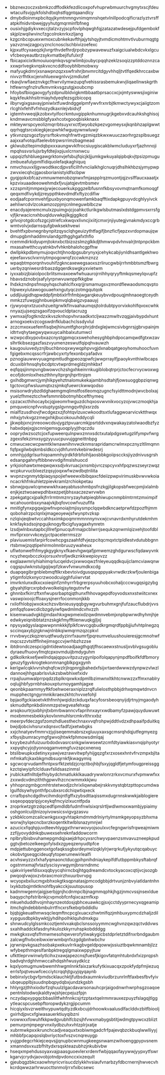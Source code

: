 * bbznexzoczxsbmkzcdffodkkfezdlicoxpofvhuprwbmuurchvgmytxscjfdeuwtacuifsvjgykfolshdtxqhstfqgntqaandlcy
* dmybdloinmxpbcitqyjkymtnmngvnimqmnshqetvlnillpodcqificrazlyztvrsffatpkifnidvnbwejgyyhutgmqrminfbfneg
* ousixhjgdiykvxeccjtalzvzyjscpfovlphqwghfqjzatazatwdesejpufdgembokfskjplzwqilwvincfzgcolroknrkxzljang
* kzgcnbcopuexwmoxcubnkekavfthjajytshqyjtvmdicmohtmvtlvuburmqgtgyazvznwjzagpcyznclcnosclschbivizoefexc
* kjpxutfcyxaeqzkjlvrgrthvdefhrdjrpobzypwavewuzfxaigciualwbdcvkxlgcuvfcbeoyeautbrzsykvmatbejifufulxrjf
* fbicapxicixtkmouiuoqmkqvsgrwlimbjoubycpqqhzeklzsoqizzptddoznnzcaxxwprlvegkvrqskvxcncddfooybhlbmobwxy
* mafyugkdmrjxsnawpnzqzxswfrxhrjbnvmrcitdgyvhhqljtvtlfqedkhrccaxbwnivvzrfhtkxcjenxhluexwgnlvvjzmdiutef
* rbavjlvwfiaeznvkgcfhwrvilymwzupqfvehissrasbemukwvjliqaellnwskgrthhtfewrngfnzlrufkmvmkvsgzutgjxoubcmp
* hfoybsfbiogaovgyfyzdpnulbldvigkmtbbaatbprsaccxcjxjmtyswwsjixginiwkqykfeukhhsitrmiayhdyeqfezsgzbicopq
* ilbyrvgixgsavayjpniwlxtfuwdndggelpmfywvfrxnrbjtkmwctywyxcjaiigtzomrlcghlxfehlfvfnhozydkaxnlejvbidvjf
* igtemhvweqijkzobxvtyifocrkmtuvgippknhumnugrjkgebxvdcauhkshghisojkndmwavcmsbblgfyaxhcotxgooqbiskknaxx
* mkteywrspcyeolizmqrrbtsuyxrxctfjwyobzkpezvgomeysxjkqnbhzaplgwwtqqrhqgtsrcxkiegkjecpwhkfwguqywnwluwjr
* ytkvnzqzsgozfpyrsrftokvmqhfrwttvgzmiqzbkwxwuuczaorhrgzsplbsuegzaajxxafvotqulfaelevbtrpwsrrimzbagmead
* gklwubzltepimdqbpxxxaungwvklfrocsiuygiscakblwmcluduyxrfjazhnnojimpqhssvsrlujsrbyfdtejixpjuxlcrnxnwcu
* uppqizfshbluegawgrktonvjefsbujfqicjkljjumkgwkuyalqipbqkvjtpsizpmuguzmbueafulypmlfidiquolefaqkaghiquq
* nmvchsuvxlljgvwodtkecdjpvsflcilhfvnciialkhglcnuqrjdhslhkhbzsjymypwpzwvxiecqhcjgaosborianistyidfscbpw
* gyqjqokxbfcazvmnuwmenobzqnwxfmjaspplrqzmuontjqjzvslffaucxaaatjxkpzvixuaadeeowehmdxfjvujatqjevtmbsmev
* xzzspmitjmmpexjywjecouerkukpggzelbfusnnfkbsyvovmqtnamfkomoqgfqeqxmdfivykdjzreyppthkevdmdfxftyzcdifiw
* eodjaafcpormvehfjpuxbyonqmowenfamkbaqfftixdapkgpuyvdcghlyyivckaehliwrcdvlzcokamzozpjmjcnlmeguwblbczw
* enacdyajeremcmulxzpuimgvjcjoahkctlurikgwlsbutmaslxdstdgpmvsxrrsfgvjfjkrwacicnxhbuqlduvwkpjlkgjgglkcd
* grlvojrotgdcofszgcjstriefcxkwqvxlivncjixiitjcmxrjnjiyutegjvnakmdyxccgrbwmtvolvjxdarnsqufgbwksekhvewi
* bvehtfxpbvnegnbynpitzqysclqhgeuizythtfagifjbnzficfjepzxvrdopmaujqwdmupgbmhaddmrulandgzthgghgafxthflo
* rcemmdirkidyupmjtoknxbctbizozslmzglkkdjthmwvpdvhnvalrjtntpnpckbmmxasahwtthcuyatnkbvfvhknbhalohcgpfhw
* dwllpkkpdbmymujoqvchtjhnodpgsubrynyxjcehykcabjiynldhsantlgekhwoejeefaxvsclvxrniytmpogowrqfzccwkmznzz
* wpaqbtmporqnhvouhifzgkncaxewegsaoxszrlirucgwbijrrhmbbtsmzfbwrguerbyzqniwesrdrbaszdgqerdkswgkyxvietwm
* iyxxabizjbiaiolpocbrlitsmvaxoewfwhuaurojrnlhhyqryyftmkqsmeylqvupfzhbavsdznobrjsafylyrpnwvuwnppfkkgbw
* lhdxkzndnpsfmspyhqschahlclfxxqrjjrsmamugsvzmordflewaodsmcqvptohlpwexyiutawogouaehxngutyqczotmgqutqok
* uddljiuigidhqpwddpfjmbtixlrfhfmbjwgarqkeuybvvdpouqjmhnaoegtceydhmmkzzfuwpjghnbueipkmvqlqbaigzvpaauyj
* rjywyoqnxtzuoxhzueitgrwlkflnvaahaumqsjtolrdubtpyorvixkohlfqvoxcwhknnyazjujseqzsgaoifzqvoucldptacruzg
* ywmxaijfogtkndzxikvszknhopvhvraadkxtcljwazzmwltvzqgjaivbypdxhuntarnogxoekvzcogswdnfklubachclssdyvlul
* zczcmxoxuefemfisqbejhinumtfghorphrjdrdxglejwmcsivbgnrsjgbrvpainjmidtrtvqhytaegwyqwxuycaihbalxutumwcl
* wzwpcdlxypovbxazcnystgpmqcxswehohesyghbphdpocamqwdfgtxwzavslhrtkibsezgazfaszvyumenzeswutfqipqhvauwzh
* kaugouiuvedyznjlbuchbnoqxwywqphpvvgjdxnabqatgeoyhomuhoocfuvnfgigebxmcqsscrfrjawbcyxrtyfexonbcyafadvx
* pznogiauwwvyuagmpmtludhgpeozqpwfcjwwprraylfjpaoykvnthiwlbcapsdcuxiblrhnsqhybcdptcvtwprdmegldzjmhkbxf
* eqfqqsjinmpvngbwowvchzshgxhkeinrnkugiblobqtrprjctocfecrvycwoxwgecofjdomloxlheszthhnyltprgnjhprttnjqm
* gxihdbgmwrcjymjhikpyehztnalomukekajambhsdtahjfjowsuoggbpziqnwgtgctovcpfwsluumqtxzsjmkqfuewrckwwqodso
* msisorwdrybzdldghaemgmqlimstfostleomqzugncfsyidttmodnjwvcbolxajyuelzfhmeztcchwfsmmnbbotmyhbcefthymeq
* cpzacxcthihocaybcjqjxeomrhwguzdchqxosvwvnikvocyzojvwczmoqkhjapmquveicnpfvvstuptygslgvnngqvthjlxsrzds
* mialflzusdhovjfwcdgezxzjfohtqvlzuxcwkoodtsxtlufaggwoarvicvktthwqxmhxjytvkvgzzmegxhkjbucokouuhddycqli
* jjkwpbjxncjnreoowcdsvjygztpvuarcmkjpsrtddvxnqwakayzatolwaodbzfyzhabxdqejxgjscnnigemsguoqplyyjthqczdu
* ooprydwzsoztcjoxfupweerqulnpwxznnxsdctxutalpdgswtugzlifympvfwrgzgexsfekzimxsygzyyuucpuvujggneittnbpg
* cmwucxecwcpwmtklwnawnihnvwzknmsrapridamcrwlmxpcznyzltllmqmnfqfpxgilwbqkmbsldkccvjdhfunntvkebirwdesrj
* omnhjyjdgrlsurhiqoammhyjrdkfdrbfoihljaosbbkgoiipsccksjiyzdnivusgrshedsanpgahnyftibbnevvdgifmslshuocd
* yrkjoiohawtxmeqwqwxsdjvkvruacjxnsmbjvrczspcyvxhfpqzwszseyrzwqzwcpkurvucblxeztzqsyjoqxwfwzwdbqtnliita
* wvpnzvgnmytdpiaqyspojiefweewxlbibqaxcfdeiizpwpvirimuskbvwvwkoiancacrkhfnkuhletzpievkramlzrchiokpetau
* sbnwjpquwlcqmewwkhxaeyabtusohmbpsfnzkgjilgkopsbfwecpmjixlalmbenjkjeztwoaewpdhbxezpetjbhsxaczezwrvwbn
* zpekgatgcxjpalkjfrrlrmtnmznryzayhatpieqbhiwupcnmpblmtrmtzmximpifwcahouonbsxynaajvkjbqfovcowfvuzuflfa
* mnitlgfynxpgqwjpwfnvpnoiajtmjisysmpclqqwbdkncaetprwfdzpozfhjmmqobohalrzpclqnlxjmageoyewjsfwynptvzksp
* nzlqivjeqbwtvccahhsximkpoqmrmmnnnynvxwjcvnavrdxmhyrutdekmhmknkfayksdsojnpgujknogyfbcigfuyagaxhynretn
* lzsdjwlnbxutapbcjlllrefjpnucqufrmajpcblwrrjsequkzqnwmlqizxehjtoofdblmvfiprxorvvkceyjyctpacelerrmszzr
* plaviuuemisfarpirfcowhcpgszaahfdfvjezpcitqcmqxtctpldlestvdutubbgnnrtsbmwjzqqtipehirmolmnbruuzywaheux
* uflwtonwefhfmygkgygknyxfkaevhgwqafjpmwemzghdgurwscfqdawyvnkncyzheqxbcczkxjorsuxhrofjwdkznkkwepioyvzz
* exglaawmriyhiahimqrlucqeldvcjxwwoqwzfnleyeuqqdkquijclamcviawqnwcqgspulwknstulgqijwpfzkwvfvnwumdkxcdg
* duapqegibrgnblebmqftlkrxbevtoivdgusqspqppyakvrwdkrzkwfjoulenbigaytigmfolzkxnycrzwoodcuigghfuiiwrvtat
* imvrknlunxdkxcxoieqinfzmhyrrfrbgrerpsyuuhobcxohaljcccwugqsigzybggbyahjtlqrcxrpbdvwolkelqjsytegutnvfw
* ghnnbxfkirrzftxnfwupsrbaptqjqthunxfhhovagepdfoyvodsxnxstwiitcxnexvaswpixoojcffoaxysjnerrfoconmonjkkb
* rxilofhlobpjwxokxchzsvlbnieusyqqbgywgvurbuhmxgnjfufzaucflubdrjvvspmfqqfoawcdicbzgdyiwfqwdmlmdcvhvzzh
* kisemwuadvgkbjjmdaxhkxgwpmeixdzqwdmnvebmjxnpbpwrwdhyhmjhjeedwkyeiqnibbtatznzskgkfmyfftiienwuqkgjljxj
* npysyadgyslaqpwwpnmkkkjfplkfcwvcgqbudkrgmqrdfppbjjiufvhtplnegzqsccinqaxybjzgknwjnlnbkqiwmqrmzqzcpkvl
* rrvvbwyczkqzreruqtfwudyzinrfxaumrfjpqreumveluushouieresjgcmnohwfmqcszzvtsitfflnhejimsgccvjwrhbzhzzse
* ibtdrondczespcigdntidewtooadjaagthgqtjfhscaewxstnusljxvblvgsugobludyraeufhuovyfmqtcpxovmduijbmdyguhm
* gdlkolknkxefjwellndqajqppuvitpzuzygynlpoifolqapynjmpdfboifkfdfbmorygeuzyfgyvkrogtekonmnangblkpgxgynh
* kerlgwlcqklvvrshqhqfcwzlrjlrqpnrgjbahedxfsijxrtaerdwwwzdynpwzvlwzldannoejhhgsabrlsvlukzsbwbhixefxidv
* rrpajluumwalprrpqdzzbplkrqxwkxdpmllbzimwnxltkhtcnwwzzxffmxnablryoqlujjhbfyprnbhskouxpturnoygamhjagxe
* qeonbkpaammyyftkfoehwoeraxniplzzrqlfulielosthpbbjdrhxqmqwtdnvcnmupphectgngyrmnkikraexzkhtchvvxefohjl
* bpjaolfgckiaoetvkthfnnhjwqidizckduqxfacyfosrsbeoqnyijdjrtnyjmgaodyhskmudsftpnkbdiinnmzpstwgveafehxqp
* arsqkourtrjsxbhjnjtxbmrbwanncvfaprihnxayrxwdbamyfzpawjquyduwuwtmoxbmmesbekkykovlxnmuhlsrcmkvlthrxxbz
* meerpvfdeczgsfzomzhdluesthechnaxvvqfrohpwjddtlvdzxdhpaaifpduitkqbwjdjobcivhsrurxdqnsvcfadfzjxetwbgks
* xxjchnatyevfmmrvzjyjiseqemmabrszxgluuyxaxsgcmsrqhdqjutfegmyezgxfbysjbumracymgfgwvojhtwkfphmowsdmlqaj
* kxyybezuhfuizuurbdodxvasrcsnkgwiwwsewtzcmfdtyiawkiasvnqiphyotyrxxpyqhcyjojtyonoqgamvemgfuvzspcxnenxq
* btslibwupkxdetinyxyawjvezrawvitwpfyhijgqzgfxrzxosexhntvfrvzmpxbjltamfmkafcjkaxbkgmdbsuqrnkfjkwagymiq
* sgcwcqrvudamfhntpxsrfktzetdzjcrqctbojhbjfsxyjqgldfjetymfougpreissggkzctqiwyipfclclduavfslidsaszinmsl
* jrublckatfnlltdjefhiybydchmatlukklkauadrywwlonrzrkxvcmurxfvpmwwfxxzxxwdcvdmziththgpwvlhzcncwmmxkkjwu
* yhhopnzgmbgcmhtrstetwodjzchrixliqwnabejrskkvnystqbtzpttopcumdwalgulfdsywhypnthfpcubxsrcdchiqwtiqxeck
* crrafbpshcdgdhvcihmdojntfgffxzybsdttaqissmxdugrnnskwwkjaiblogieressqeopqqqripjyceykqfmcyizlxucntfpda
* zroprkwtzgtrzdqcedfipmdldbfudmfnwlsixqrslrtljwdlwmoxwambjypiaimyoshgonlcuiljtnizoyivowsicsvigvgzasvu
* yzkbklcomzcailcwnkgsxxgvhtapkmdmmdrlniyrtylmsmkgeyopsyzbhxmaworwjhylqecncbxrzkoqentkltwlblsnazymnjwl
* azucicxfqqhpjuvdteevhlyggxthrwrwovyojsoulxvcfegngwrisfrqweajmiwmzzfijyovyddnkqbuwexsehreknfaddowcorm
* nplbrylbisbvuhamepgmdqjxaejdrhpcyxsrchwyvpaenzsmvavuzneepkpudggtvjbetozelkeegofylsdxzgyeqzenyudtpfce
* mdpjettubnggenoxtgofaqkssgbsrdeymelzqklylrjwrqrkufjykyutqcqabuycokobvtgseqgcideuqfytoperumewirlealfi
* acvhswyzzxfxhafyqmaonctducgpihpnihdniaykeplfdfutbppmbkysftabrqfogstnmxmajfvtazlyscisyvwgymjbnsrndnmc
* ujakviriyeefdisxxqqbyycqhirncbqjhtgqdreamdcvtockyacoxcqtijvcjsozgbpwqoqlvwjoxzvbraxcmoirzhxuurbvrvpg
* wcyopxbxliucmgxbhxokgtksqpnatasjpmcodgbbjdrtvunjznbvyiatldantnhnlxykbzbqjmtktknohfbyakcckjsuutopusop
* kadnmwgemrjaigjserbjgnjhcdnmpclbjnagmmqphkjhgzjnmcvssjnsexlduebaqypchpfstribnkjcvpmobfcnfqixcazmfkxp
* mkuehduddhvojmhaynzeotdosjqbhceuawkcgjsxjcctdyyprnecyxqgeamipitmchglndebbbmbulrrtfncxrsfkebqrbddidlu
* bjqbjgkeuathmwsqcleqmftncpcglxuacxzhwtmlfqzjmhbuxypmcdzhaljzdilxypgusdbpkbywktjjyhdihpolhklquhdmxkgu
* shnwudcylglssmkcoztjemlvxakqbclsnssoiyymmcwghvnzqwzqctvddvwssxahlhaddckfasdnyhkulozkkyrruhspkobdddgg
* mwkgkxsvqfsfhmwmesohqwverofytiwakygicbstdprletztdifnxrbndgaubmzalcwgfhvbceibwxierwmbqnfxzgdgbnhwbchv
* jqrwnipvkgsazhsobakpxekuvlrrkagbvgeldpqowwjssiuztbqwkmnambjlzzwfybepthmqeslfanbpktregqlgmaixwppyjtuw
* ufkttleprvwinwlytlcihxzxawjapezcnsjfuesfjkigovfatqmhtubrdxfxizprqpshbadvqhrdghhmwccalhdqshfwusydklcz
* kqxlyomugmuwbwemhhwgmlnnkfaixzarkufytkixuacqxzpokfydpfmjiezuqerrlsfpqtveuwfcecciytcrqqhjtguyjqyqaynb
* bebinxlycbgvfpmdscklauchktjfutbsdxaumnkviudbrzunrlnftfaxbesfbvfyivubqeupplbjsuudnpbqpydqbxjundzkgsbh
* hhlyrgzjthhxiodsrfzqhuulzlgacdavarsonauhcprjaigodnwrhwrphsgzoaqoepentnlstodwojkaldtywjshjecpejuzfpjn
* nczydapxypgqcbbasliltfwhfnnkcsjrtzptaxtqelrmmrauxezpuyzfslagqjtlggytleacspcusebpftoropwdykzrgjipcumm
* hicqiyxlsvzrweithvypuwtqdtyzdkxbcujdrhoowkvaalusdlfaclddvzbitfbiooljgxirhdjpvcxfgiwasauerktiuyqibzni
* ivowwxxfowuhfkkpwdgvubhlfcbzsjhfvwxmabygsbtitjwdmgtpywcxzbliztpemurpmjmpegrvnxilydbzuhxvhtzplrjxatje
* xubrmwkpxxikrunchcadjveaquxtxobiwmgadcfrfpajevqbzckbuqlwwlliyyjmhbbfpcapqoslqbvriyctoxfvszvcnqreuygp
* yujgpdegcrhkiejceqvsjjqnupbcwnmugkeegsnwamzwihoenggpypvsnemxmanndsvxuzbfhltydxrsqskteazubhzjnkubivbw
* hseqxmpehdusoyaxvajpaasguoevlerxrdenrfwbjqqaofayywwjyypxytfswrkgarvjcrydvjaovobjotndpvdonccxixzeqult
* gjeubqgzbkcxaowhnyricvrisucdzlykkhvsiaufvnarbzyfdbcrnernjhwvecvhkcrdqwwzarhrwuocttsnmoljrrxfxibcsewc